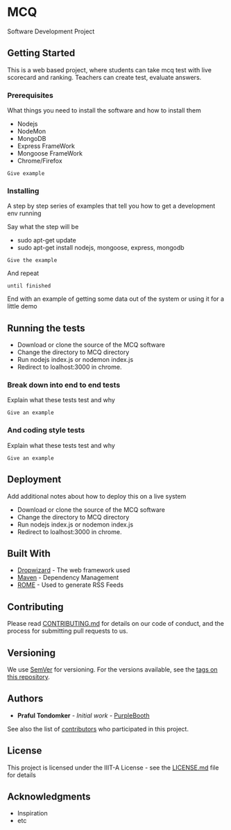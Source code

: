 # MCQ
Software Development Project

## Getting Started

This is a web based project, where students can take mcq test with live scorecard and ranking. Teachers can create test, evaluate answers.  

### Prerequisites

What things you need to install the software and how to install them
- Nodejs
- NodeMon
- MongoDB
- Express FrameWork
- Mongoose FrameWork
- Chrome/Firefox
```
Give example
```

### Installing

A step by step series of examples that tell you how to get a development env running

Say what the step will be
- sudo apt-get update
- sudo apt-get install nodejs, mongoose, express, mongodb
```
Give the example
```

And repeat

```
until finished
```

End with an example of getting some data out of the system or using it for a little demo

## Running the tests
- Download or clone the source of the MCQ software
- Change the directory  to MCQ directory
- Run nodejs index.js or nodemon index.js
- Redirect to loalhost:3000 in chrome.

### Break down into end to end tests

Explain what these tests test and why

```
Give an example
```

### And coding style tests

Explain what these tests test and why

```
Give an example
```

## Deployment

Add additional notes about how to deploy this on a live system
- Download or clone the source of the MCQ software
- Change the directory  to MCQ directory
- Run nodejs index.js or nodemon index.js
- Redirect to loalhost:3000 in chrome.

## Built With

* [Dropwizard](http://www.dropwizard.io/1.0.2/docs/) - The web framework used
* [Maven](https://maven.apache.org/) - Dependency Management
* [ROME](https://rometools.github.io/rome/) - Used to generate RSS Feeds

## Contributing

Please read [CONTRIBUTING.md](https://gist.github.com/PurpleBooth/b24679402957c63ec426) for details on our code of conduct, and the process for submitting pull requests to us.

## Versioning

We use [SemVer](http://semver.org/) for versioning. For the versions available, see the [tags on this repository](https://github.com/your/project/tags). 

## Authors

* **Praful Tondomker** - *Initial work* - [PurpleBooth](https://github.com/SSPrafulTondomker)

See also the list of [contributors](https://github.com/SSPrafulTondomker/MCQ/contributors) who participated in this project.

## License

This project is licensed under the IIIT-A License - see the [LICENSE.md](LICENSE.md) file for details

## Acknowledgments

* Inspiration
* etc

